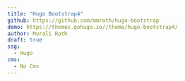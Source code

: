 ```yaml
---
title: "Hugo Bootstrap4"
github: https://github.com/mmrath/hugo-bootstrap
demo: https://themes.gohugo.io//theme/hugo-bootstrap4/
author: Murali Rath
draft: true
ssg:
  - Hugo
cms:
  - No Cms
---
```

